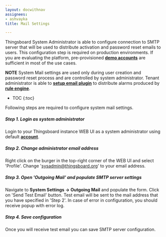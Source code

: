 ```yaml
---
layout: docwithnav
assignees:
- ashvayka
title: Mail Settings

---
```


Thingsboard System Administrator is able to configure connection to SMTP server that will be used to distribute activation and password reset emails to users.
This configuration step is required on production environments. 
If you are evaluating the platform, pre-provisioned [**demo accounts**](/docs/samples/demo-account/#demo-tenant) are sufficient in most of the use cases.
  
**NOTE** System Mail settings are used only during user creation and password reset process and are controlled by system administrator. 
Tenant administrator is able to [**setup email plugin**](/docs/samples/alarms/mail/) to distribute alarms produced by [**rule engine**](/docs/user-guide/rule-engine/).  

* TOC
{:toc}

Following steps are required to configure system mail settings.

##### Step 1. Login as system administrator

Login to your Thingsboard instance WEB UI as a system administrator using default [**account**](/docs/samples/demo-account/#system-administrator).

##### Step 2. Change administrator email address 

Right click on the burger in the top-right corner of the WEB UI and select 'Profile'.
Change 'sysadmin@thingsboard.org' to your email address. 

##### Step 3. Open 'Outgoing Mail' and populate SMTP server settings

Navigate to **System Settings -> Outgoing Mail** and populate the form. Click on 'Send Test Email' button. 
Test email will be sent to the mail address that you have specified in 'Step 2'.
In case of error in configuration, you should receive popup with error log.

##### Step 4. Save configuration

Once you will receive test email you can save SMTP server configuration.
